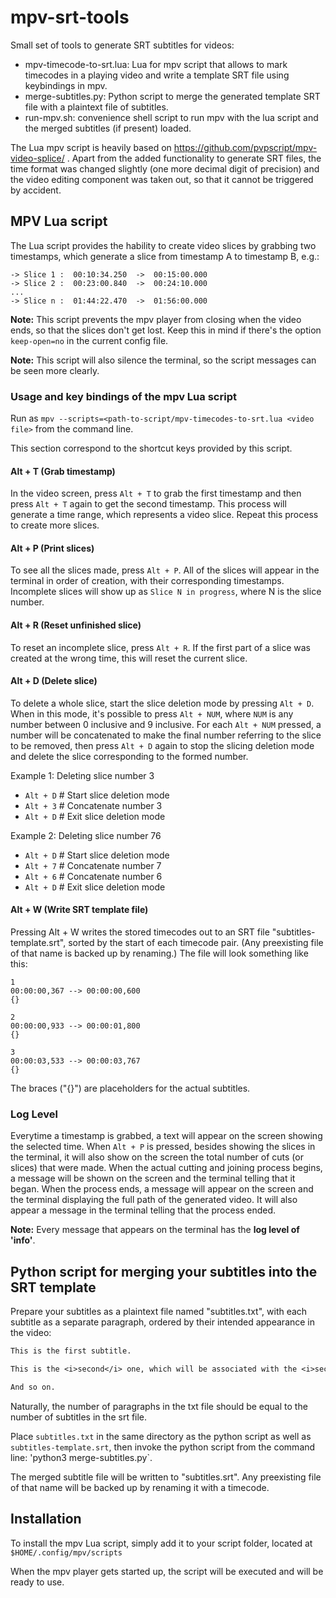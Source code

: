 # mpv-srt-tools

Small set of tools to generate SRT subtitles for videos:
 * mpv-timecode-to-srt.lua: Lua for mpv script that allows to mark timecodes in a playing video and write a template SRT file using keybindings in mpv.
 * merge-subtitles.py: Python script to merge the generated template SRT file with a plaintext file of subtitles.
 * run-mpv.sh: convenience shell script to run mpv with the lua script and the merged subtitles (if present) loaded.

The Lua mpv script is heavily based on https://github.com/pvpscript/mpv-video-splice/ .
Apart from the added functionality to generate SRT files, the time format was changed slightly (one more decimal digit of precision) and the video editing component was taken out, so that it cannot be triggered by accident.


## MPV Lua script
The Lua script provides the hability to create video slices by grabbing two
timestamps, which generate a slice from timestamp A to timestamp B,
e.g.:
	
	-> Slice 1 :  00:10:34.250  ->  00:15:00.000
	-> Slice 2 :  00:23:00.840  ->  00:24:10.000
	...
	-> Slice n :  01:44:22.470  ->  01:56:00.000

**Note:** This script prevents the mpv player from closing when the video ends,
so that the slices don't get lost. Keep this in mind if there's the option
`keep-open=no` in the current config file.

**Note:** This script will also silence the terminal, so the script messages
can be seen more clearly.


### Usage and key bindings of the mpv Lua script

Run as `mpv --scripts=<path-to-script/mpv-timecodes-to-srt.lua <video file>` from the command line.

This section correspond to the shortcut keys provided by this script.

#### Alt + T (Grab timestamp)
In the video screen, press `Alt + T` to grab the first timestamp and then
press `Alt + T` again to get the second timestamp. This process will generate
a time range, which represents a video slice. Repeat this process to create
more slices.

#### Alt + P (Print slices)
To see all the slices made, press `Alt + P`. All of the slices will appear
in the terminal in order of creation, with their corresponding timestamps.
Incomplete slices will show up as `Slice N in progress`, where N is the
slice number.

#### Alt + R (Reset unfinished slice)
To reset an incomplete slice, press `Alt + R`. If the first part of a slice
was created at the wrong time, this will reset the current slice.

#### Alt + D (Delete slice)
To delete a whole slice, start the slice deletion mode by pressing `Alt + D`.
When in this mode, it's possible to press `Alt + NUM`, where `NUM` is any
number between 0 inclusive and 9 inclusive. For each `Alt + NUM` pressed, a
number will be concatenated to make the final number referring to the slice 
to be removed, then press `Alt + D` again to stop the slicing deletion mode
and delete the slice corresponding to the formed number.

Example 1: Deleting slice number 3
* `Alt + D`	# Start slice deletion mode
* `Alt + 3`	# Concatenate number 3
* `Alt + D`	# Exit slice deletion mode

Example 2: Deleting slice number 76
* `Alt + D`	# Start slice deletion mode
* `Alt + 7`	# Concatenate number 7
* `Alt + 6`	# Concatenate number 6
* `Alt + D`	# Exit slice deletion mode

#### Alt + W (Write SRT template file)

Pressing Alt + W writes the stored timecodes out to an SRT file "subtitles-template.srt", sorted by the start of each timecode pair. (Any preexisting file of that name is backed up by renaming.) The file will look something like this:

```srt
1
00:00:00,367 --> 00:00:00,600
{}

2
00:00:00,933 --> 00:00:01,800
{}

3
00:00:03,533 --> 00:00:03,767
{}
```

The braces ("{}") are placeholders for the actual subtitles.

### Log Level
Everytime a timestamp is grabbed, a text will appear on the screen showing
the selected time.
When `Alt + P` is pressed, besides showing the slices in the terminal, 
it will also show on the screen the total number of cuts (or slices)
that were made.
When the actual cutting and joining process begins, a message will be shown
on the screen and the terminal telling that it began. When the process ends,
a message will appear on the screen and the terminal displaying the full path
of the generated video. It will also appear a message in the terminal telling
that the process ended.

**Note:** Every message that appears on the terminal has the **log level of 'info'**.


## Python script for merging your subtitles into the SRT template 

Prepare your subtitles as a plaintext file named "subtitles.txt", with each subtitle as a separate paragraph, ordered by their intended appearance in the video:

```txt
This is the first subtitle.

This is the <i>second</i> one, which will be associated with the <i>second</i> time code.

And so on.
```
Naturally, the number of paragraphs in the txt file should be equal to the number of subtitles in the srt file.
 
Place `subtitles.txt` in the same directory as the python script as well as `subtitles-template.srt`, then invoke the python script from the command line: 'python3 merge-subtitles.py`.

The merged subtitle file will be written to "subtitles.srt". Any preexisting file of that name will be backed up by renaming it with a timecode.


## Installation

To install the mpv Lua script, simply add it to your script folder, located at
`$HOME/.config/mpv/scripts`

When the mpv player gets started up, the script will be executed and will be ready to use.
